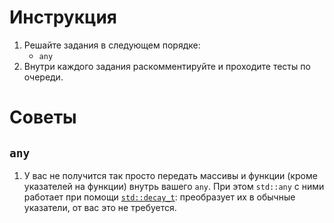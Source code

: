 # Инструкция

1. Решайте задания в следующем порядке:
    * `any`
2. Внутри каждого задания раскомментируйте и проходите тесты по очереди.

# Советы
## `any`
1. У вас не получится так просто передать массивы и функции (кроме указателей на функции) внутрь вашего `any`.
   При этом `std::any` с ними работает при помощи [`std::decay_t`](https://en.cppreference.com/w/cpp/types/decay):
   преобразует их в обычные указатели, от вас это не требуется.
